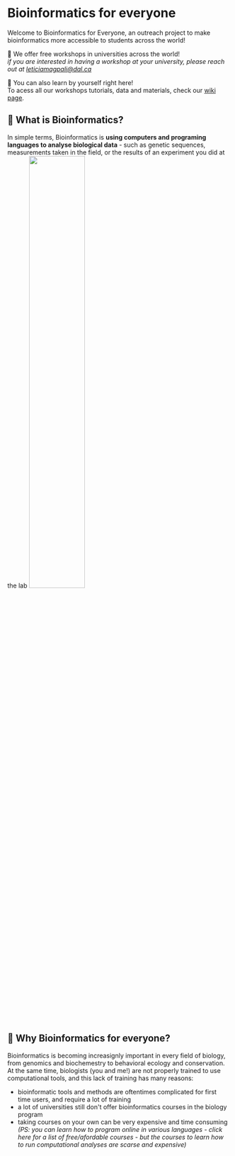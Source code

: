 # Bioinformatics for everyone

Welcome to Bioinformatics for Everyone, an outreach project to make bioinformatics more accessible to students across the world! <br>

🦋 We offer free workshops in universities across the world! <br>
_if you are interested in having a workshop at your university, please reach out at leticiamagpali@dal.ca <br>_

🦋 You can also learn by yourself right here! <br>
To acess all our workshops tutorials, data and materials, check our [wiki page](https://github.com/leticiamagpali/bioinformatics-for-everyone/wiki).

## 🍄 What is Bioinformatics? ##
In simple terms, Bioinformatics is **using computers and programing languages to analyse biological data** - such as genetic sequences, measurements taken in the field, or the results of an experiment you did at the lab 
<img src="https://www.canva.com/design/DAGYWMWafdo/Nhl3j216nsvpCBxXy0Jc2Q/view?utm_content=DAGYWMWafdo&utm_campaign=designshare&utm_medium=link&utm_source=editor" style="width:50%; height:auto;">


## 🍄 Why Bioinformatics for everyone? ##
Bioinformatics is becoming increasignly important in every field of biology, from genomics and biochemestry to behavioral ecology and conservation. <br>
At the same time, biologists (you and me!) are not properly trained to use computational tools, and this lack of training has many reasons:
* bioinformatic tools and methods are oftentimes complicated for first time users, and require a lot of training
* a lot of universities still don't offer bioinformatics courses in the biology program
* taking courses on your own can be very expensive and time consuming <br>
  _(PS: you can learn how to program online in various languages - click here for a list of free/afordable courses - but the courses to learn how to run computational analyses are scarse and expensive)_
